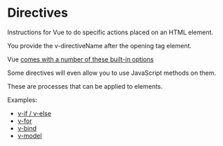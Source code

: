 # Directives

Instructions for Vue to do specific actions placed on an HTML element.

You provide the v-directiveName after the opening tag element.

Vue [comes with a number of these built-in options](https://vuejs.org/api/built-in-directives.html)

Some directives will even allow you to use JavaScript methods on them.

These are processes that can be applied to elements.

Examples:

- [v-if / v-else](./Logic.md/#if)
- [v-for](./Logic.md/#looping)
- [v-bind](./Binding.md/#v-bind)
- [v-model](./Binding.md/#v-model)
